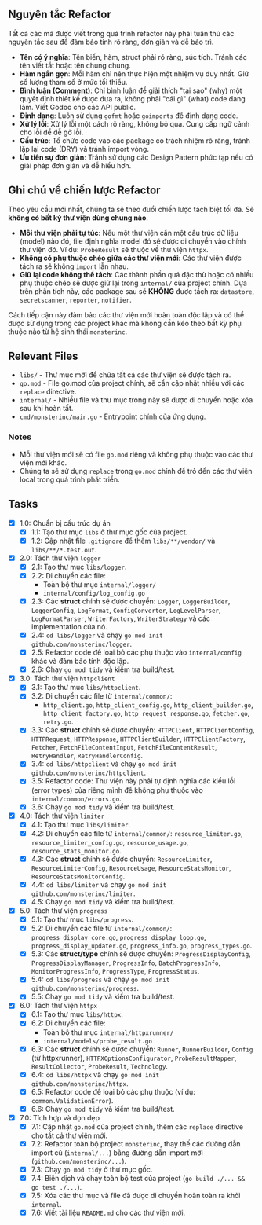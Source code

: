 ## Nguyên tắc Refactor
Tất cả các mã được viết trong quá trình refactor này phải tuân thủ các nguyên tắc sau để đảm bảo tính rõ ràng, đơn giản và dễ bảo trì.

- **Tên có ý nghĩa**: Tên biến, hàm, struct phải rõ ràng, súc tích. Tránh các tên viết tắt hoặc tên chung chung.
- **Hàm ngắn gọn**: Mỗi hàm chỉ nên thực hiện một nhiệm vụ duy nhất. Giữ số lượng tham số ở mức tối thiểu.
- **Bình luận (Comment)**: Chỉ bình luận để giải thích "tại sao" (why) một quyết định thiết kế được đưa ra, không phải "cái gì" (what) code đang làm. Viết Godoc cho các API public.
- **Định dạng**: Luôn sử dụng `gofmt` hoặc `goimports` để định dạng code.
- **Xử lý lỗi**: Xử lý lỗi một cách rõ ràng, không bỏ qua. Cung cấp ngữ cảnh cho lỗi để dễ gỡ lỗi.
- **Cấu trúc**: Tổ chức code vào các package có trách nhiệm rõ ràng, tránh lặp lại code (DRY) và tránh import vòng.
- **Ưu tiên sự đơn giản**: Tránh sử dụng các Design Pattern phức tạp nếu có giải pháp đơn giản và dễ hiểu hơn.

## Ghi chú về chiến lược Refactor

Theo yêu cầu mới nhất, chúng ta sẽ theo đuổi chiến lược tách biệt tối đa. Sẽ **không có bất kỳ thư viện dùng chung nào**.

- **Mỗi thư viện phải tự túc**: Nếu một thư viện cần một cấu trúc dữ liệu (model) nào đó, file định nghĩa model đó sẽ được di chuyển vào chính thư viện đó. Ví dụ: `ProbeResult` sẽ thuộc về thư viện `httpx`.
- **Không có phụ thuộc chéo giữa các thư viện mới**: Các thư viện được tách ra sẽ không `import` lẫn nhau.
- **Giữ lại code không thể tách**: Các thành phần quá đặc thù hoặc có nhiều phụ thuộc chéo sẽ được giữ lại trong `internal/` của project chính. Dựa trên phân tích này, các package sau sẽ **KHÔNG** được tách ra: `datastore`, `secretscanner`, `reporter`, `notifier`.

Cách tiếp cận này đảm bảo các thư viện mới hoàn toàn độc lập và có thể được sử dụng trong các project khác mà không cần kéo theo bất kỳ phụ thuộc nào từ hệ sinh thái `monsterinc`.

## Relevant Files

- `libs/` - Thư mục mới để chứa tất cả các thư viện sẽ được tách ra.
- `go.mod` - File go.mod của project chính, sẽ cần cập nhật nhiều với các `replace` directive.
- `internal/` - Nhiều file và thư mục trong này sẽ được di chuyển hoặc xóa sau khi hoàn tất.
- `cmd/monsterinc/main.go` - Entrypoint chính của ứng dụng.

### Notes

- Mỗi thư viện mới sẽ có file `go.mod` riêng và không phụ thuộc vào các thư viện mới khác.
- Chúng ta sẽ sử dụng `replace` trong `go.mod` chính để trỏ đến các thư viện local trong quá trình phát triển.

## Tasks

- [x] 1.0: Chuẩn bị cấu trúc dự án
  - [x] 1.1: Tạo thư mục `libs` ở thư mục gốc của project.
  - [x] 1.2: Cập nhật file `.gitignore` để thêm `libs/**/vendor/` và `libs/**/*.test.out`.

- [x] 2.0: Tách thư viện `logger`
  - [x] 2.1: Tạo thư mục `libs/logger`.
  - [x] 2.2: Di chuyển các file:
    - Toàn bộ thư mục `internal/logger/`
    - `internal/config/log_config.go`
  - [x] 2.3: Các **struct** chính sẽ được chuyển: `Logger`, `LoggerBuilder`, `LoggerConfig`, `LogFormat`, `ConfigConverter`, `LogLevelParser`, `LogFormatParser`, `WriterFactory`, `WriterStrategy` và các implementation của nó.
  - [x] 2.4: `cd libs/logger` và chạy `go mod init github.com/monsterinc/logger`.
  - [x] 2.5: Refactor code để loại bỏ các phụ thuộc vào `internal/config` khác và đảm bảo tính độc lập.
  - [x] 2.6: Chạy `go mod tidy` và kiểm tra build/test.

- [x] 3.0: Tách thư viện `httpclient`
  - [x] 3.1: Tạo thư mục `libs/httpclient`.
  - [x] 3.2: Di chuyển các file từ `internal/common/`:
    - `http_client.go`, `http_client_config.go`, `http_client_builder.go`, `http_client_factory.go`, `http_request_response.go`, `fetcher.go`, `retry.go`.
  - [x] 3.3: Các **struct** chính sẽ được chuyển: `HTTPClient`, `HTTPClientConfig`, `HTTPRequest`, `HTTPResponse`, `HTTPClientBuilder`, `HTTPClientFactory`, `Fetcher`, `FetchFileContentInput`, `FetchFileContentResult`, `RetryHandler`, `RetryHandlerConfig`.
  - [x] 3.4: `cd libs/httpclient` và chạy `go mod init github.com/monsterinc/httpclient`.
  - [x] 3.5: Refactor code: Thư viện này phải tự định nghĩa các kiểu lỗi (error types) của riêng mình để không phụ thuộc vào `internal/common/errors.go`.
  - [x] 3.6: Chạy `go mod tidy` và kiểm tra build/test.

- [x] 4.0: Tách thư viện `limiter`
  - [x] 4.1: Tạo thư mục `libs/limiter`.
  - [x] 4.2: Di chuyển các file từ `internal/common/`: `resource_limiter.go`, `resource_limiter_config.go`, `resource_usage.go`, `resource_stats_monitor.go`.
  - [x] 4.3: Các **struct** chính sẽ được chuyển: `ResourceLimiter`, `ResourceLimiterConfig`, `ResourceUsage`, `ResourceStatsMonitor`, `ResourceStatsMonitorConfig`.
  - [x] 4.4: `cd libs/limiter` và chạy `go mod init github.com/monsterinc/limiter`.
  - [x] 4.5: Chạy `go mod tidy` và kiểm tra build/test.

- [x] 5.0: Tách thư viện `progress`
  - [x] 5.1: Tạo thư mục `libs/progress`.
  - [x] 5.2: Di chuyển các file từ `internal/common/`: `progress_display_core.go`, `progress_display_loop.go`, `progress_display_updater.go`, `progress_info.go`, `progress_types.go`.
  - [x] 5.3: Các **struct/type** chính sẽ được chuyển: `ProgressDisplayConfig`, `ProgressDisplayManager`, `ProgressInfo`, `BatchProgressInfo`, `MonitorProgressInfo`, `ProgressType`, `ProgressStatus`.
  - [x] 5.4: `cd libs/progress` và chạy `go mod init github.com/monsterinc/progress`.
  - [x] 5.5: Chạy `go mod tidy` và kiểm tra build/test.

- [x] 6.0: Tách thư viện `httpx`
  - [x] 6.1: Tạo thư mục `libs/httpx`.
  - [x] 6.2: Di chuyển các file:
    - Toàn bộ thư mục `internal/httpxrunner/`
    - `internal/models/probe_result.go`
  - [x] 6.3: Các **struct** chính sẽ được chuyển: `Runner`, `RunnerBuilder`, `Config` (từ httpxrunner), `HTTPXOptionsConfigurator`, `ProbeResultMapper`, `ResultCollector`, `ProbeResult`, `Technology`.
  - [x] 6.4: `cd libs/httpx` và chạy `go mod init github.com/monsterinc/httpx`.
  - [x] 6.5: Refactor code để loại bỏ các phụ thuộc (ví dụ: `common.ValidationError`).
  - [x] 6.6: Chạy `go mod tidy` và kiểm tra build/test.

- [x] 7.0: Tích hợp và dọn dẹp
  - [x] 7.1: Cập nhật `go.mod` của project chính, thêm các `replace` directive cho tất cả thư viện mới.
  - [x] 7.2: Refactor toàn bộ project `monsterinc`, thay thế các đường dẫn import cũ (`internal/...`) bằng đường dẫn import mới (`github.com/monsterinc/...`).
  - [x] 7.3: Chạy `go mod tidy` ở thư mục gốc.
  - [x] 7.4: Biên dịch và chạy toàn bộ test của project (`go build ./... && go test ./...`).
  - [x] 7.5: Xóa các thư mục và file đã được di chuyển hoàn toàn ra khỏi `internal`.
  - [x] 7.6: Viết tài liệu `README.md` cho các thư viện mới. 